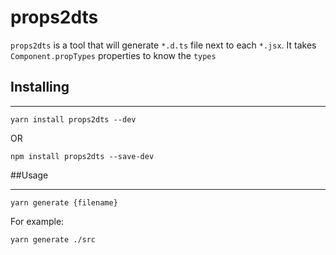 # props2dts

`props2dts` is a tool that will generate `*.d.ts` file next to each `*.jsx`. It takes `Component.propTypes` properties to know the `types`

## Installing

----
```
yarn install props2dts --dev
```
OR
```
npm install props2dts --save-dev
```

##Usage

----

```
yarn generate {filename}
```
For example:
```
yarn generate ./src
```
